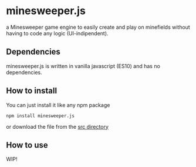 # minesweeper.js
a Minesweeper game engine to easily create and play on minefields without having to code any logic (UI-indipendent).

## Dependencies
minesweeper.js is written in vanilla javascript (ES10) and has no dependencies.

## How to install
You can just install it like any npm package

   `npm install minesweeper.js`

or download the file from the [src directory](src/minesweeper.js)

## How to use
WIP!
